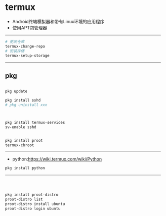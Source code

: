 # termux

- Android终端模拟器和带有Linux环境的应用程序
- 使用APT包管理器

---

```sh
# 更改仓库
termux-change-repo
# 安装存储
termux-setup-storage

```


---

## pkg

```sh

pkg update

pkg install sshd
# pkg uninstall xxx



pkg install termux-services
sv-enable sshd


pkg install proot
termux-chroot

```


---
- python:https://wiki.termux.com/wiki/Python
```sh
pkg install python

```


---

```sh



pkg install proot-distro
proot-distro list
proot-distro install ubuntu
proot-distro login ubuntu



```